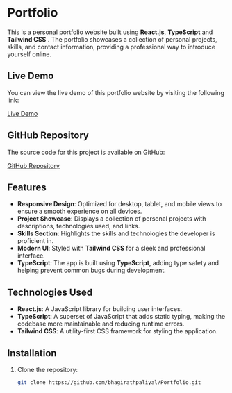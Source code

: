 # Portfolio

This is a personal portfolio website built using **React.js**, **TypeScript** and **Tailwind CSS** . The portfolio showcases a collection of personal projects, skills, and contact information, providing a professional way to introduce yourself online.

## Live Demo

You can view the live demo of this portfolio website by visiting the following link:

[Live Demo](https://bhagirathpaliyal.github.io/Portfolio/)

## GitHub Repository

The source code for this project is available on GitHub:

[GitHub Repository](https://github.com/bhagirathpaliyal/Portfolio)

## Features

- **Responsive Design**: Optimized for desktop, tablet, and mobile views to ensure a smooth experience on all devices.
- **Project Showcase**: Displays a collection of personal projects with descriptions, technologies used, and links.
- **Skills Section**: Highlights the skills and technologies the developer is proficient in.
- **Modern UI**: Styled with **Tailwind CSS** for a sleek and professional interface.
- **TypeScript**: The app is built using **TypeScript**, adding type safety and helping prevent common bugs during development.

## Technologies Used

- **React.js**: A JavaScript library for building user interfaces.
- **TypeScript**: A superset of JavaScript that adds static typing, making the codebase more maintainable and reducing runtime errors.
- **Tailwind CSS**: A utility-first CSS framework for styling the application.
  
## Installation

1. Clone the repository:
   ```bash
   git clone https://github.com/bhagirathpaliyal/Portfolio.git
